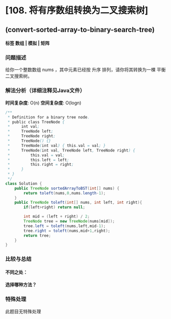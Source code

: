 # [108. 将有序数组转换为二叉搜索树] 
## (convert-sorted-array-to-binary-search-tree)

#### **标签** 数组 | 模拟 | 矩阵


### 问题描述
给你一个整数数组 nums ，其中元素已经按 升序 排列，请你将其转换为一棵 平衡 二叉搜索树。

### 解法分析（详细注释见Java文件）


**时间复杂度**: O(n)
**空间复杂度**: O(logn)
```java
/**
 * Definition for a binary tree node.
 * public class TreeNode {
 *     int val;
 *     TreeNode left;
 *     TreeNode right;
 *     TreeNode() {}
 *     TreeNode(int val) { this.val = val; }
 *     TreeNode(int val, TreeNode left, TreeNode right) {
 *         this.val = val;
 *         this.left = left;
 *         this.right = right;
 *     }
 * }
 */
class Solution {
    public TreeNode sortedArrayToBST(int[] nums) {
        return toleft(nums,0,nums.length-1);
    }
    public TreeNode toleft(int[] nums, int left, int right){
        if(left>right) return null;

        int mid = (left + right) / 2;
        TreeNode tree = new TreeNode(nums[mid]);
        tree.left = toleft(nums,left,mid-1);
        tree.right = toleft(nums,mid+1,right);
        return tree;
    }
}
```

### 比较与总结
#### 不同之处：

#### 选择哪种方法？


### 特殊处理
此题目无特殊处理
